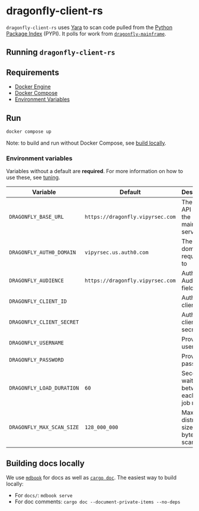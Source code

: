 # dragonfly-client-rs

`dragonfly-client-rs` uses [Yara](https://virustotal.github.io/yara/) to scan
code pulled from the [Python Package Index](https://pypi.org/) (PYPI). It polls
for work from
[`dragonfly-mainframe`](https://github.com/vipyrsec/dragonfly-mainframe).

## Running `dragonfly-client-rs`

## Requirements

- [Docker Engine](https://docs.docker.com/engine/install/)
- [Docker Compose](https://docs.docker.com/compose/install/)
- [Environment Variables](#environment-variables)

## Run

```bash
docker compose up
```

Note: to build and run without Docker Compose, see [build
locally](docs/building_locally.md).

### Environment variables

Variables without a default are **required**. For more information on how to
use these, see [tuning](docs/tuning.md).

| Variable                  | Default                          | Description                                  |
|---------------------------|----------------------------------|----------------------------------------------|
| `DRAGONFLY_BASE_URL`      | `https://dragonfly.vipyrsec.com` | The base API URL for the mainframe server    |
| `DRAGONFLY_AUTH0_DOMAIN`  | `vipyrsec.us.auth0.com`          | The auth0 domain that requests go to         |
| `DRAGONFLY_AUDIENCE`      | `https://dragonfly.vipyrsec.com` | Auth0 Audience field                         |
| `DRAGONFLY_CLIENT_ID`     |                                  | Auth0 client ID                              |
| `DRAGONFLY_CLIENT_SECRET` |                                  | Auth0 client secret                          |
| `DRAGONFLY_USERNAME`      |                                  | Provisioned username                         |
| `DRAGONFLY_PASSWORD`      |                                  | Provisioned password                         |
| `DRAGONFLY_LOAD_DURATION` | `60`                             | Seconds to wait between each API job request |
| `DRAGONFLY_MAX_SCAN_SIZE` | `128_000_000`                    | Maximum distribution size in bytes to scan   |

## Building docs locally

We use [`mdbook`](https://rust-lang.github.io/mdBook/index.html) for docs as
well as [`cargo doc`](https://doc.rust-lang.org/cargo/commands/cargo-doc.html).
The easiest way to build locally:

* For `docs/`: `mdbook serve`
* For doc comments: `cargo doc --document-private-items --no-deps`
